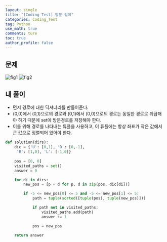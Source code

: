 ```yaml
---
layout: single
title: "[Coding Test] 방문 길이"
categories: Coding_Test
tag: Python
use_math: true
comments: ture
toc: true
author_profile: false
---
```


## 문제 
![fig1]({{site.url}}/images/2023-08-16-방문길이/문제설명1.png)
![fig2]({{site.url}}/images/2023-08-16-방문길이/문제설명2.png)


## 내 풀이
* 먼저 경로에 대한 딕셔너리를 만들어준다.
* (0,0)에서 (0,1)으로의 경로와 (0,1)에서 (0,0)으로의 경로는 동일한 경로로 취급해야 하기 때문에 set에 방문경로를 저장해야 한다.
* 이를 위해 경로를 나타내는 튜플을 사용하고, 이 튜플에는 항상 좌표가 작은 값에서 큰 값으로 정렬되어 있어야 한다.

```python
def solution(dirs):
    dic = {'U': [0,1], 'D': [0,-1],
     'R': [1,0], 'L': [-1,0]}
    
    pos = [0, 0]
    visited_paths = set()
    answer = 0

    for di in dirs:
        new_pos = [p + d for p, d in zip(pos, dic[di])]

        if -5 <= new_pos[0] <= 5 and -5 <= new_pos[1] <= 5:
            path = tuple(sorted([tuple(pos), tuple(new_pos)]))

            if path not in visited_paths:
                visited_paths.add(path)
                answer += 1

            pos = new_pos
            
    return answer
```